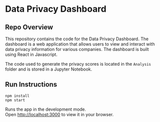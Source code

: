 # Data Privacy Dashboard 

## Repo Overview
This repository contains the code for the Data Privacy Dashboard. The dashboard is a web application that allows users to view and interact with data privacy information for various companies. The dashboard is built using React in Javascript.

The code used to generate the privacy scores is located in the `Analysis` folder and is stored in a Jupyter Notebook.

## Run Instructions
```
npm install
npm start
```

Runs the app in the development mode.\
Open [http://localhost:3000](http://localhost:3000) to view it in your browser.


